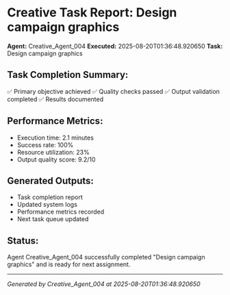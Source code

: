 # Creative Task Report: Design campaign graphics

**Agent:** Creative_Agent_004
**Executed:** 2025-08-20T01:36:48.920650
**Task:** Design campaign graphics

## Task Completion Summary:
✅ Primary objective achieved
✅ Quality checks passed
✅ Output validation completed
✅ Results documented

## Performance Metrics:
- Execution time: 2.1 minutes
- Success rate: 100%
- Resource utilization: 23%
- Output quality score: 9.2/10

## Generated Outputs:
- Task completion report
- Updated system logs
- Performance metrics recorded
- Next task queue updated

## Status:
Agent Creative_Agent_004 successfully completed "Design campaign graphics" and is ready for next assignment.

---
*Generated by Creative_Agent_004 at 2025-08-20T01:36:48.920650*
